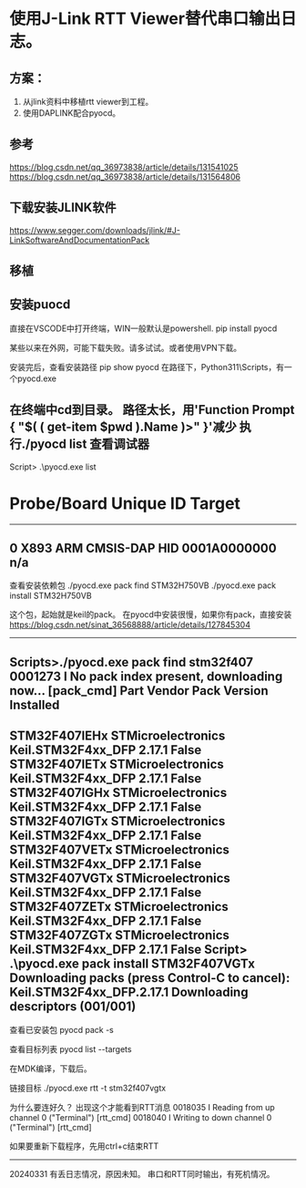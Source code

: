 
# 使用J-Link RTT Viewer替代串口输出日志。

## 方案：
1. 从jlink资料中移植rtt viewer到工程。
2. 使用DAPLINK配合pyocd。

## 参考
https://blog.csdn.net/qq_36973838/article/details/131541025
https://blog.csdn.net/qq_36973838/article/details/131564806

## 下载安装JLINK软件
https://www.segger.com/downloads/jlink/#J-LinkSoftwareAndDocumentationPack

## 移植

## 安装puocd
直接在VSCODE中打开终端，WIN一般默认是powershell.
pip install pyocd

某些以来在外网，可能下载失败。请多试试。或者使用VPN下载。

安装完后，查看安装路径 pip show pyocd
在路径下，Python311\Scripts，有一个pyocd.exe

在终端中cd到目录。
路径太长，用'Function Prompt { "$( ( get-item $pwd ).Name )>" }'减少
执行./pyocd list 查看调试器
--
Script> .\pyocd.exe list
  #   Probe/Board              Unique ID      Target  
------------------------------------------------------
  0   X893 ARM CMSIS-DAP HID   0001A0000000   n/a
--

查看安装依赖包
./pyocd.exe pack find STM32H750VB
./pyocd.exe pack install STM32H750VB

这个包，起始就是keil的pack。
在pyocd中安装很慢，如果你有pack，直接安装
https://blog.csdn.net/sinat_36568888/article/details/127845304

---
Scripts>./pyocd.exe pack find stm32f407
0001273 I No pack index present, downloading now... [pack_cmd]
  Part            Vendor               Pack                 Version   Installed
---------------------------------------------------------------------------------
  STM32F407IEHx   STMicroelectronics   Keil.STM32F4xx_DFP   2.17.1    False
  STM32F407IETx   STMicroelectronics   Keil.STM32F4xx_DFP   2.17.1    False
  STM32F407IGHx   STMicroelectronics   Keil.STM32F4xx_DFP   2.17.1    False
  STM32F407IGTx   STMicroelectronics   Keil.STM32F4xx_DFP   2.17.1    False
  STM32F407VETx   STMicroelectronics   Keil.STM32F4xx_DFP   2.17.1    False
  STM32F407VGTx   STMicroelectronics   Keil.STM32F4xx_DFP   2.17.1    False
  STM32F407ZETx   STMicroelectronics   Keil.STM32F4xx_DFP   2.17.1    False
  STM32F407ZGTx   STMicroelectronics   Keil.STM32F4xx_DFP   2.17.1    False
Script> .\pyocd.exe pack install STM32F407VGTx
Downloading packs (press Control-C to cancel):
    Keil.STM32F4xx_DFP.2.17.1
Downloading descriptors (001/001)
---

查看已安装包
pyocd pack -s

查看目标列表
pyocd list --targets

在MDK编译，下载后。

链接目标
./pyocd.exe rtt -t stm32f407vgtx

为什么要连好久？
出现这个才能看到RTT消息
0018035 I Reading from up channel 0 ("Terminal") [rtt_cmd]
0018040 I Writing to down channel 0 ("Terminal") [rtt_cmd]


如果要重新下载程序，先用ctrl+c结束RTT


------------------------------------
20240331
有丢日志情况，原因未知。
串口和RTT同时输出，有死机情况。

